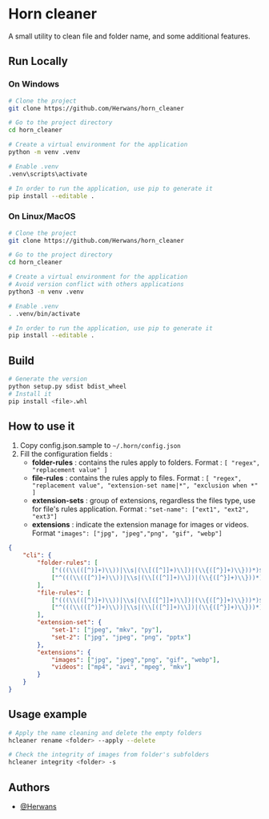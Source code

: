 
# Horn cleaner

A small utility to clean file and folder name, and some additional features.

## Run Locally
### On Windows
```bash
# Clone the project
git clone https://github.com/Herwans/horn_cleaner

# Go to the project directory
cd horn_cleaner

# Create a virtual environment for the application
python -m venv .venv

# Enable .venv
.venv\scripts\activate

# In order to run the application, use pip to generate it
pip install --editable .
```

### On Linux/MacOS
```bash
# Clone the project
git clone https://github.com/Herwans/horn_cleaner

# Go to the project directory
cd horn_cleaner

# Create a virtual environment for the application
# Avoid version conflict with others applications
python3 -m venv .venv

# Enable .venv
. .venv/bin/activate

# In order to run the application, use pip to generate it
pip install --editable .
```

## Build

```bash
# Generate the version
python setup.py sdist bdist_wheel
# Install it
pip install <file>.whl
```

## How to use it
1. Copy config.json.sample to `~/.horn/config.json`
2. Fill the configuration fields :
   * **folder-rules** : contains the rules apply to folders. Format : `[ "regex", "replacement value" ]` 
   * **file-rules** : contains the rules apply to files. Format : `[ "regex", "replacement value", "extension-set name|*", "exclusion when *" ]`
   * **extension-sets** : group of extensions, regardless the files type, use for file's rules application. Format : `"set-name": ["ext1", "ext2", "ext3"]`
   * **extensions** : indicate the extension manage for images or videos. Format `"images": ["jpg", "jpeg","png", "gif", "webp"]`


```json
{
    "cli": {
        "folder-rules": [
            ["(((\\(([^)]+)\\))|\\s|(\\[([^]]+)\\])|(\\{([^}]+)\\}))*)$",""],
            ["^(((\\(([^)]+)\\))|\\s|(\\[([^]]+)\\])|(\\{([^}]+)\\}))*)",""]
        ],
        "file-rules": [
            ["(((\\(([^)]+)\\))|\\s|(\\[([^]]+)\\])|(\\{([^}]+)\\}))*)$","", "*", "zip,rar,7zip"],
            ["^(((\\(([^)]+)\\))|\\s|(\\[([^]]+)\\])|(\\{([^}]+)\\}))*)","", "*", "zip,rar,7zip"]
        ],
        "extension-set": {
            "set-1": ["jpeg", "mkv", "py"],
            "set-2": ["jpg", "jpeg", "png", "pptx"]
        },
        "extensions": {
            "images": ["jpg", "jpeg","png", "gif", "webp"],
            "videos": ["mp4", "avi", "mpeg", "mkv"]
        }
    }
}
```

## Usage example
```bash
# Apply the name cleaning and delete the empty folders
hcleaner rename <folder> --apply --delete

# Check the integrity of images from folder's subfolders
hcleaner integrity <folder> -s
```

## Authors

- [@Herwans](https://www.github.com/Herwans)

